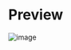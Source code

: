 ﻿# Preview
![image](https://github.com/user-attachments/assets/32110541-e33d-4f00-8d9f-2b846d9eb666)

